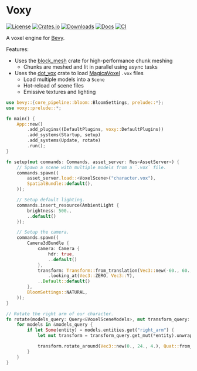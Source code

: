 # Voxy

[![License](https://img.shields.io/badge/license-MIT%2FApache-blue.svg)](https://github.com/matthunz/voxy)
[![Crates.io](https://img.shields.io/crates/v/voxy.svg)](https://crates.io/crates/voxy)
[![Downloads](https://img.shields.io/crates/d/voxy.svg)](https://crates.io/crates/voxy)
[![Docs](https://docs.rs/voxy/badge.svg)](https://docs.rs/voxy/latest/voxy/)
[![CI](https://github.com/matthunz/voxy/workflows/CI/badge.svg)](https://github.com/matthunz/voxy/actions)

A voxel engine for [Bevy](https://github.com/bevyengine/bevy).

Features:
 - Uses the [block_mesh](https://docs.rs/block-mesh/latest/block_mesh/) crate for high-performance chunk meshing
   - Chunks are meshed and lit in parallel using async tasks
 - Uses the [dot_vox](https://github.com/dust-engine/dot_vox) crate to load [MagicaVoxel](https://ephtracy.github.io/) `.vox` files
   - Load multiple models into a `Scene`
   - Hot-reload of scene files
   - Emissive textures and lighting

```rs
use bevy::{core_pipeline::bloom::BloomSettings, prelude::*};
use voxy::prelude::*;

fn main() {
    App::new()
        .add_plugins((DefaultPlugins, voxy::DefaultPlugins))
        .add_systems(Startup, setup)
        .add_systems(Update, rotate)
        .run();
}

fn setup(mut commands: Commands, asset_server: Res<AssetServer>) {
    // Spawn a scene with multiple models from a `.vox` file.
    commands.spawn((
        asset_server.load::<VoxelScene>("character.vox"),
        SpatialBundle::default(),
    ));

    // Setup default lighting.
    commands.insert_resource(AmbientLight {
        brightness: 500.,
        ..default()
    });

    // Setup the camera.
    commands.spawn((
        Camera3dBundle {
            camera: Camera {
                hdr: true,
                ..default()
            },
            transform: Transform::from_translation(Vec3::new(-60., 60., -60.))
                .looking_at(Vec3::ZERO, Vec3::Y),
            ..Default::default()
        },
        BloomSettings::NATURAL,
    ));
}

// Rotate the right arm of our character.
fn rotate(models_query: Query<&VoxelSceneModels>, mut transform_query: Query<&mut Transform>) {
    for models in &models_query {
        if let Some(entity) = models.entities.get("right_arm") {
            let mut transform = transform_query.get_mut(*entity).unwrap();

            transform.rotate_around(Vec3::new(0., 24., 4.), Quat::from_rotation_x(0.01));
        }
    }
}
```

